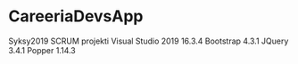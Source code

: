# CareeriaDevsApp
Syksy2019 SCRUM projekti
Visual Studio 2019 16.3.4
Bootstrap 4.3.1
JQuery 3.4.1
Popper 1.14.3
